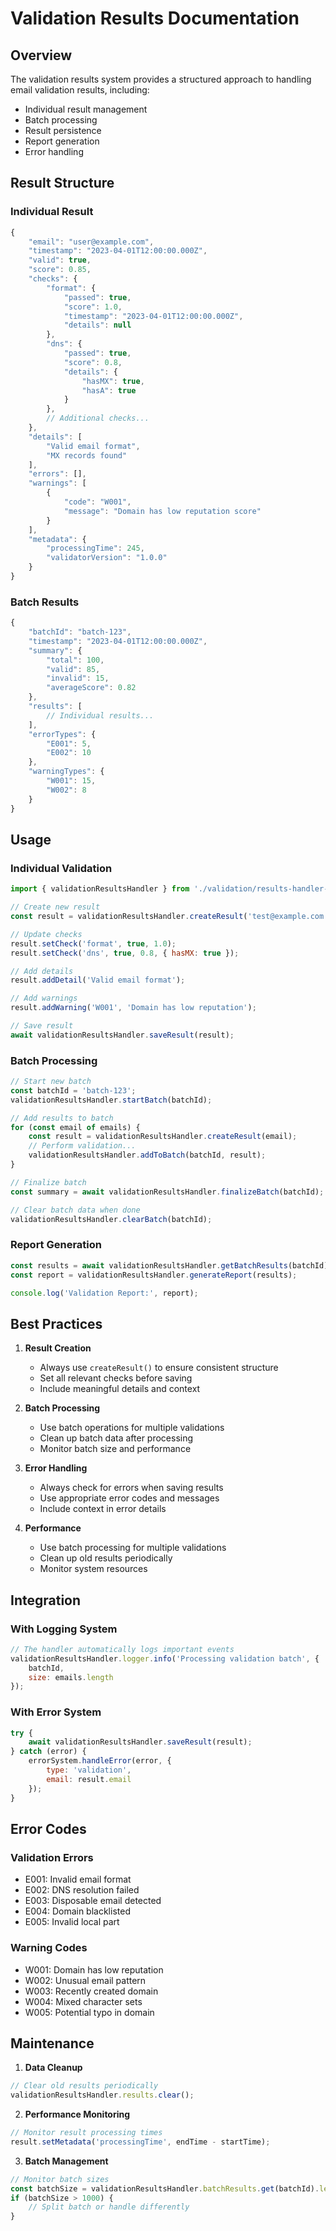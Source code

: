 # Validation Results Documentation

## Overview

The validation results system provides a structured approach to handling email validation results, including:

- Individual result management
- Batch processing
- Result persistence
- Report generation
- Error handling

## Result Structure

### Individual Result

```javascript
{
    "email": "user@example.com",
    "timestamp": "2023-04-01T12:00:00.000Z",
    "valid": true,
    "score": 0.85,
    "checks": {
        "format": {
            "passed": true,
            "score": 1.0,
            "timestamp": "2023-04-01T12:00:00.000Z",
            "details": null
        },
        "dns": {
            "passed": true,
            "score": 0.8,
            "details": {
                "hasMX": true,
                "hasA": true
            }
        },
        // Additional checks...
    },
    "details": [
        "Valid email format",
        "MX records found"
    ],
    "errors": [],
    "warnings": [
        {
            "code": "W001",
            "message": "Domain has low reputation score"
        }
    ],
    "metadata": {
        "processingTime": 245,
        "validatorVersion": "1.0.0"
    }
}
```

### Batch Results

```javascript
{
    "batchId": "batch-123",
    "timestamp": "2023-04-01T12:00:00.000Z",
    "summary": {
        "total": 100,
        "valid": 85,
        "invalid": 15,
        "averageScore": 0.82
    },
    "results": [
        // Individual results...
    ],
    "errorTypes": {
        "E001": 5,
        "E002": 10
    },
    "warningTypes": {
        "W001": 15,
        "W002": 8
    }
}
```

## Usage

### Individual Validation

```javascript
import { validationResultsHandler } from './validation/results-handler-updated';

// Create new result
const result = validationResultsHandler.createResult('test@example.com');

// Update checks
result.setCheck('format', true, 1.0);
result.setCheck('dns', true, 0.8, { hasMX: true });

// Add details
result.addDetail('Valid email format');

// Add warnings
result.addWarning('W001', 'Domain has low reputation');

// Save result
await validationResultsHandler.saveResult(result);
```

### Batch Processing

```javascript
// Start new batch
const batchId = 'batch-123';
validationResultsHandler.startBatch(batchId);

// Add results to batch
for (const email of emails) {
    const result = validationResultsHandler.createResult(email);
    // Perform validation...
    validationResultsHandler.addToBatch(batchId, result);
}

// Finalize batch
const summary = await validationResultsHandler.finalizeBatch(batchId);

// Clear batch data when done
validationResultsHandler.clearBatch(batchId);
```

### Report Generation

```javascript
const results = await validationResultsHandler.getBatchResults(batchId);
const report = validationResultsHandler.generateReport(results);

console.log('Validation Report:', report);
```

## Best Practices

1. **Result Creation**
   - Always use `createResult()` to ensure consistent structure
   - Set all relevant checks before saving
   - Include meaningful details and context

2. **Batch Processing**
   - Use batch operations for multiple validations
   - Clean up batch data after processing
   - Monitor batch size and performance

3. **Error Handling**
   - Always check for errors when saving results
   - Use appropriate error codes and messages
   - Include context in error details

4. **Performance**
   - Use batch processing for multiple validations
   - Clean up old results periodically
   - Monitor system resources

## Integration

### With Logging System

```javascript
// The handler automatically logs important events
validationResultsHandler.logger.info('Processing validation batch', {
    batchId,
    size: emails.length
});
```

### With Error System

```javascript
try {
    await validationResultsHandler.saveResult(result);
} catch (error) {
    errorSystem.handleError(error, {
        type: 'validation',
        email: result.email
    });
}
```

## Error Codes

### Validation Errors
- E001: Invalid email format
- E002: DNS resolution failed
- E003: Disposable email detected
- E004: Domain blacklisted
- E005: Invalid local part

### Warning Codes
- W001: Domain has low reputation
- W002: Unusual email pattern
- W003: Recently created domain
- W004: Mixed character sets
- W005: Potential typo in domain

## Maintenance

1. **Data Cleanup**
```javascript
// Clear old results periodically
validationResultsHandler.results.clear();
```

2. **Performance Monitoring**
```javascript
// Monitor result processing times
result.setMetadata('processingTime', endTime - startTime);
```

3. **Batch Management**
```javascript
// Monitor batch sizes
const batchSize = validationResultsHandler.batchResults.get(batchId).length;
if (batchSize > 1000) {
    // Split batch or handle differently
}
```